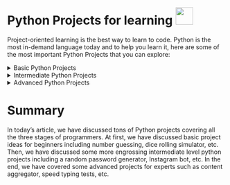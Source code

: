# Python Projects for learning <img src="https://user-images.githubusercontent.com/84164009/124173698-ffef5780-da70-11eb-8532-defa8a549afd.png" width="40px" height="40px">

Project-oriented learning is the best way to learn to code. Python is the most in-demand language today and to help you learn it, here are some of the most important Python Projects that you can explore:

<details>
<summary>Basic Python Projects</summary>

* Hangman Project in Python [Source Code](https://github.com/iamskydev/Python-Projects/tree/main/Basics-Projects/Hangman)
* Rock Paper Scissors Python Game [Source Code](https://github.com/iamskydev/Python-Projects/tree/main/Basics-Projects/Rock%20Paper%20Scissors)
* Dice Rolling Simulator in Python [Source Code](https://github.com/iamskydev/Python-Projects/tree/main/Basics-Projects/Dice%20Rolling%20Simulator)
* Email Slicer Project [Source Code](https://github.com/iamskydev/Python-Projects/tree/main/Basics-Projects/Email%20Slicer)
* Mad Libs Python Game
* Message Encode-Decode in Python Game
* Magic 8 Ball Game
* Target Practice Game
* Alarm Clock with GUI
* Binary Search Algorithm
* Desktop Notifier App in Python
* Covert Text To Speech in Python
* Clickomania Game
* Python BattleShip Game
* Yotube Videos Downloader
* Languaje Translator in Python Project
* Python Website Blocker
* Python Flappy Bird Game
</details>

<details>
<summary>Intermediate Python Projects</summary>

* Python Tic Tac Toe Game
* Calculator in Python
* 2048 Game
* Countdown Clock and Timer
* Currency Converter in Python
* Random Password Generator in Python
* Memory Puzzle Game
* Address Book in Python
* Slide Puzzle Game
* Text Editor in Python
* Python Snake Game
* Random Wikipedia Article
* Reddit Bot
* Python Command-Line Application
* Instagram Bot in Python
* Steganography in Python
* Python Pacman Game
* Python Ping Pong Game
</details>

<details>
<summary>Advanced Python Projects</summary> 

* Speed Typing Test in Python
* Library Management System
* Python Ludo Game
* Keyboard Jump Game
* Pinball Game
* Content Aggregator
* Bulk File Rename/Image Resize Application
* 2D Drag Racing Game
* Fruit Ninja Game
* Python File Manager
* Plagiarism Checker in Python
* Web Crawler in Python
* Music Player in Python
* Price Comparison Extension
* Tetris Game
* Python Sudoku Game
* Tank Fight Game
* COVID-19 Spread Analysis in Python
* Instagram Photo Downloader Python
</details>

# Summary

<p>In today’s article, we have discussed tons of Python projects covering all the three stages of programmers.
At first, we have discussed basic project ideas for beginners including number guessing, dice rolling simulator, etc.
Then, we have discussed some more engrossing intermediate level python projects including a random password generator, Instagram bot, etc.
In the end, we have covered some advanced projects for experts such as content aggregator, speed typing tests, etc.<p>
